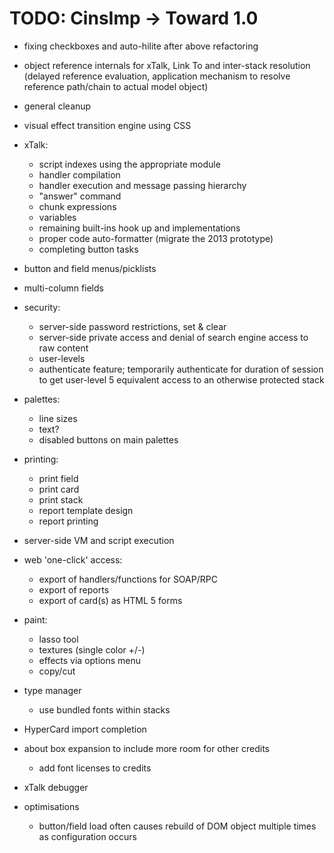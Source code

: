 TODO: CinsImp -> Toward 1.0
===========================

* fixing checkboxes and auto-hilite after above refactoring

* object reference internals for xTalk, Link To
  and inter-stack resolution
  (delayed reference evaluation, application mechanism to 
  resolve reference path/chain to actual model object)

* general cleanup

* visual effect transition engine using CSS

* xTalk:
  * script indexes using the appropriate module
  * handler compilation
  * handler execution and message passing hierarchy
  * "answer" command
  * chunk expressions
  * variables
  * remaining built-ins hook up and implementations
  * proper code auto-formatter (migrate the 2013 prototype)
  * completing button tasks
  
* button and field menus/picklists
* multi-column fields

* security:
  * server-side password restrictions, set & clear
  * server-side private access and denial of search engine access to raw content
  * user-levels
  * authenticate feature; temporarily authenticate for duration of session
    to get user-level 5 equivalent access to an otherwise protected stack

* palettes:
  * line sizes
  * text?
  * disabled buttons on main palettes

* printing:
  * print field
  * print card
  * print stack
  * report template design
  * report printing

* server-side VM and script execution

* web 'one-click' access:
  * export of handlers/functions for SOAP/RPC
  * export of reports
  * export of card(s) as HTML 5 forms

* paint:
  * lasso tool
  * textures (single color +/-)
  * effects via options menu
  * copy/cut
  
* type manager
  * use bundled fonts within stacks

* HyperCard import completion

* about box expansion to include more room for other credits
  * add font licenses to credits
  
* xTalk debugger

* optimisations
  * button/field load often causes rebuild of DOM object multiple times as configuration occurs

